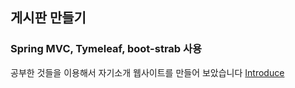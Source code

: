 ## 게시판 만들기
### Spring MVC, Tymeleaf, boot-strab 사용

공부한 것들을 이용해서 자기소개 웹사이트를 만들어 보았습니다 
[Introduce](http://jaeun.dudinara.com/home)
